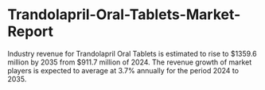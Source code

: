 # Trandolapril-Oral-Tablets-Market-Report
Industry revenue for Trandolapril Oral Tablets is estimated to rise to $1359.6 million by 2035 from $911.7 million of 2024. The revenue growth of market players is expected to average at 3.7% annually for the period 2024 to 2035.
